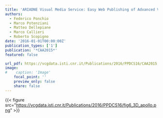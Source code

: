 ```yaml
---
title: 'ARIADNE Visual Media Service: Easy Web Publishing of Advanced Visual Media'
authors:
  - Federico Ponchio
  - Marco Potenziani
  - Matteo Dellepiane
  - Marco Callieri
  - Roberto Scopigno
date: '2016-01-01T00:00:00Z'
publication_types: ['1']
publication: '*CAA2015*'
featured: false

url_pdf: https://vcgdata.isti.cnr.it/Publications/2016/PPDCS16/CAA2015  (Paper) ARIADNE Visual Media Service - Easy Web Publishing of Advanced Visual Media.pdf
image:
#    caption: 'Image'
    focal_point: ''
    preview_only: false
    share: false
---
```

{{< figure src="https://vcgdata.isti.cnr.it/Publications/2016/PPDCS16/fig6_3D_apollo.png" >}}
